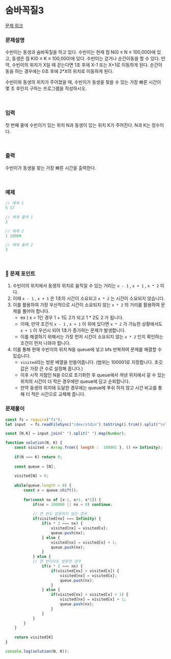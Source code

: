 # 숨바꼭질3

[문제 링크](https://www.acmicpc.net/problem/13549)

### 문제설명

수빈이는 동생과 숨바꼭질을 하고 있다. 수빈이는 현재 점 N(0 ≤ N ≤ 100,000)에 있고, 동생은 점 K(0 ≤ K ≤ 100,000)에 있다. 수빈이는 걷거나 순간이동을 할 수 있다. 만약, 수빈이의 위치가 X일 때 걷는다면 1초 후에 X-1 또는 X+1로 이동하게 된다. 순간이동을 하는 경우에는 0초 후에 2*X의 위치로 이동하게 된다.

수빈이와 동생의 위치가 주어졌을 때, 수빈이가 동생을 찾을 수 있는 가장 빠른 시간이 몇 초 후인지 구하는 프로그램을 작성하시오.

<br>

### 입력

첫 번째 줄에 수빈이가 있는 위치 N과 동생이 있는 위치 K가 주어진다. N과 K는 정수이다.

<br>

### 출력

수빈이가 동생을 찾는 가장 빠른 시간을 출력한다.

<br>

### 예제

```jsx
// 예제 1
5 17

// 예제 출력 1
2

// 예제 2
1 10000

// 예제 출력 2
3
```

<br>

### 📕 문제 포인트

1. 수빈이의 위치에서 동생의 위치로 움직일 수 있는 거리는 `x - 1` , `x + 1` , `x * 2` 이다.
2. 이때 `x - 1` , `x + 1` 은 1초의 시간이 소요되고 `x * 2` 는 시간이 소요되지 않습니다.
3. 이를 활용하여 가장 우선적으로 시간이 소요되지 않는 `x * 2` 의 거리를 활용하여 문제를 풀어야 합니다.
    - ex ) x = 1인 경우 1 + 1도 2가 되고 1 * 2도 2 가 됩니다.
    - 이때, 만약 조건식 `x - 1` , `x + 1` 이 위에 있다면 `x * 2` 가 가능한 상황에서도 `x + 1` 이 우선시 되어 1초가 증가하는 문제가 발생합니다.
    - 이를 해결하기 위해서는 가장 먼저 시간이 소요되지 않는 `x * 2` 인지 확인하는 조건이 먼저 나와야 합니다.
4. 이를 통해 현재 수빈이의 위치 N을 queue에 넣고 bfs 반복하여 문제를 해결할 수 있습니다.
    - `visited`라는 방문 배열을 만들어줍니다. (범위는 100001로 지정합니다. 초깃값은 가장 큰 수로 설정해 줍니다.)
    - 이후 시작 지점인 N을 0으로 초기화한 후 queue에서 꺼낸 위치에서 갈 수 있는 위치의 시간이 더 작은 경우에만 queue에 담고 순회합니다.
    - 만약 동생의 위치에 도달한 경우에는 queue에 푸쉬 하지 않고 시간 비교를 통해 더 적은 시간으로 교체해 줍니다.

### 문제풀이
```js
const fs = require("fs");
let input  = fs.readFileSync("/dev/stdin").toString().trim().split("\n");

const [N,K] = input.join(" ").split(" ").map(Number);

function solution(N, K) {
    const visited = Array.from({ length :  100001 }, () => Infinity);
    
    if(N === K) return 0;
    
    const queue = [N];
    
    visited[N] = 0;
    
    while(queue.length > 0) {
        const x = queue.shift();
        
        for(const nx of [x-1, x+1, x*2]) {
            if(nx > 100000 || nx < 0) continue;
            
            // 한 번도 방문하지 않은 경우
            if(visited[nx] === Infinity) {
                if(x * 2 === nx) {
                    visited[nx] = visited[x];
                    queue.push(nx);
                } else {
                    visited[nx] = visited[x] + 1;
                    queue.push(nx);
                }
            } else {
            // 한 번이라도 방문한 경우
                if(x * 2 === nx) {
                    if(visited[nx] > visited[x]) {
                        visited[nx] = visited[x];
                        queue.push(nx);
                    }
                } else {
                    if(visited[nx] > visited[x] + 1) {
                        visited[nx] = visited[x] + 1;
                        queue.push(nx);
                    }
                }
            }
        }
    }
    
    return visited[K]
}

console.log(solution(N, K));
```